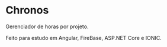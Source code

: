 # Chronos
Gerenciador de horas por projeto.

Feito para estudo em Angular, FireBase, ASP.NET Core e IONIC.